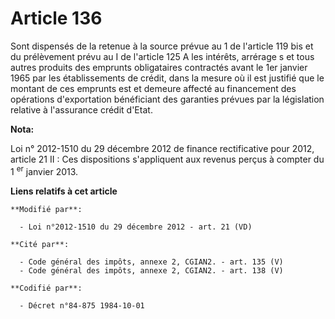 # Article 136

Sont dispensés de la retenue à la source prévue au 1 de l'article 119 bis et du prélèvement prévu au I de l'article 125 A les
intérêts, arrérage s et tous autres produits des emprunts obligataires contractés avant le 1er janvier 1965 par les
établissements de crédit, dans la mesure où il est justifié que le montant de ces emprunts est et demeure affecté au
financement des opérations d'exportation bénéficiant des garanties prévues par la législation relative à l'assurance crédit
d'Etat.

**Nota:**

Loi n° 2012-1510 du 29 décembre 2012 de finance rectificative pour 2012, article 21 II : Ces dispositions s'appliquent aux
revenus perçus à compter du 1
  <sup>er</sup> janvier 2013.

**Liens relatifs à cet article**

	**Modifié par**:

	  - Loi n°2012-1510 du 29 décembre 2012 - art. 21 (VD)

	**Cité par**:

	  - Code général des impôts, annexe 2, CGIAN2. - art. 135 (V)
	  - Code général des impôts, annexe 2, CGIAN2. - art. 138 (V)

	**Codifié par**:

	  - Décret n°84-875 1984-10-01
